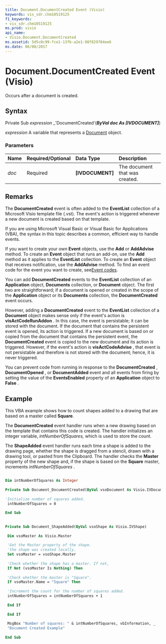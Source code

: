```yaml
---
title: Document.DocumentCreated Event (Visio)
keywords: vis_sdr.chm10519125
f1_keywords:
- vis_sdr.chm10519125
ms.prod: visio
api_name:
- Visio.Document.DocumentCreated
ms.assetid: 5d5c0c99-fce1-13fb-a2e1-98f829784ee6
ms.date: 06/08/2017
---
```



# Document.DocumentCreated Event (Visio)

Occurs after a document is created.


## Syntax

Private Sub  _expression_ _'DocumentCreated'(**_ByVal doc As [IVDOCUMENT]_**)

 _expression_ A variable that represents a [Document](./Visio.Document.md) object.


### Parameters



|**Name**|**Required/Optional**|**Data Type**|**Description**|
|:-----|:-----|:-----|:-----|
| _doc_|Required| **[IVDOCUMENT]**|The document that was created.|

## Remarks

The  **DocumentCreated** event is often added to the **EventList** collection of a Microsoft Visio template file (.vst). The event's action is triggered whenever a new document is created based on that template.

If you are using Microsoft Visual Basic or Visual Basic for Applications (VBA), the syntax in this topic describes a common, efficient way to handle events.

If you want to create your own  **Event** objects, use the **Add** or **AddAdvise** method. To create an **Event** object that runs an add-on, use the **Add** method as it applies to the **EventList** collection. To create an **Event** object that receives notification, use the **AddAdvise** method. To find an event code for the event you want to create, see[Event codes](../visio/Concepts/event-codesvisio.md).

You can add  **DocumentCreated** events to the **EventList** collection of an **Application** object, **Documents** collection, or **Document** object. The first two are straightforward; if a document is opened or created in the scope of the **Application** object or its **Documents** collection, the **DocumentCreated** event occurs.

However, adding a  **DocumentCreated** event to the **EventList** collection of a **Document** object makes sense only if the event's action is **visActCodeRunAddon** . In this case, the event is persistable; it can be stored with the document. If the document that contains the persistent event is opened, its action is triggered. If a new document is based on or copied from the document that contains the persistent event, the **DocumentCreated** event is copied to the new document and its action is triggered. However, if the event's action is **visActCodeAdvise** , that event is not persistable and therefore is not stored with the document; hence, it is never triggered.

You can prevent code from running in response to the  **DocumentCreated** , **DocumentOpened** , or **DocumentAdded** event and all events from firing by setting the value of the **EventsEnabled** property of an **Application** object to **False** .


## Example

This VBA example shows how to count shapes added to a drawing that are based on a master called  **Square**.

The  **DocumentCreated** event handler runs when a new drawing based on the template that contains this code is created. The handler initializes an integer variable, _intNumberOfSquares,_ which is used to store the count.

The  **ShapeAdded** event handler runs each time a shape is added to the drawing page, whether the shape is dragged from a stencil, drawn with a drawing tool, or pasted from the Clipboard. The handler checks the **Master** property of the new shape and, if the shape is based on the **Square** master, increments _intNumberOfSquares_ .




```vb
 
Dim intNumberOfSquares As Integer 
 
Private Sub Document_DocumentCreated(ByVal vsoDocument As Visio.IVDocument) 
 
'Initialize number of squares added. 
 intNumberOfSquares = 0 
 
End Sub 
 
 
Private Sub Document_ShapeAdded(ByVal vsoShape As Visio.IVShape) 
 
 Dim vsoMaster As Visio.Master 
 
 'Get the Master property of the shape. 
 'the shape was created locally. 
 Set vsoMaster = vsoShape.Master 
 
 'Check whether the shape has a master. If not, 
 If Not (vsoMaster Is Nothing) Then 
 
 'Check whether the master is "Square". 
 If vsoMaster.Name = "Square" Then 
 
 'Increment the count for the number of squares added. 
 intNumberOfSquares = intNumberOfSquares + 1 
 
 End If 
 
 End If 
 
 MsgBox "Number of squares: " & intNumberOfSquares, vbInformation, _ 
 "Document Created Example" 
 
End Sub
```


